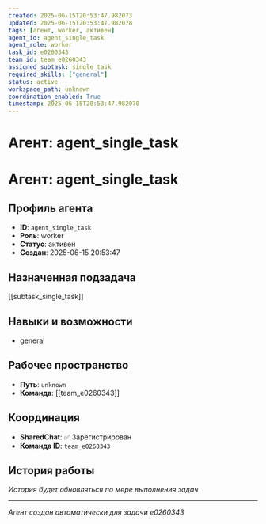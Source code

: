 ```yaml
---
created: 2025-06-15T20:53:47.982073
updated: 2025-06-15T20:53:47.982078
tags: [агент, worker, активен]
agent_id: agent_single_task
agent_role: worker
task_id: e0260343
team_id: team_e0260343
assigned_subtask: single_task
required_skills: ["general"]
status: active
workspace_path: unknown
coordination_enabled: True
timestamp: 2025-06-15T20:53:47.982070
---
```


# Агент: agent_single_task

# Агент: agent_single_task

## Профиль агента

- **ID**: `agent_single_task`
- **Роль**: worker
- **Статус**: активен
- **Создан**: 2025-06-15 20:53:47

## Назначенная подзадача

[[subtask_single_task]]

## Навыки и возможности

- general

## Рабочее пространство

- **Путь**: `unknown`
- **Команда**: [[team_e0260343]]

## Координация

- **SharedChat**: ✅ Зарегистрирован
- **Команда ID**: `team_e0260343`

## История работы

*История будет обновляться по мере выполнения задач*

---
*Агент создан автоматически для задачи e0260343*
